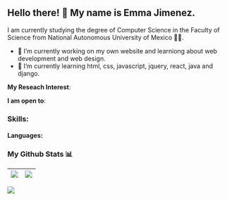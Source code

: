 ## Hello there! 👋 My name is Emma Jimenez. 
I am currently studying the degree of Computer Science in the Faculty of Science from National Autonomous University of Mexico 🌮🌵. 

- 🔭 I’m currently working on my own website and learniong about web development and web design.
- 🌱 I’m currently learning html, css, javascript, jquery, react, java and django.

**My Reseach Interest**:

 **I am open to**:
 
### Skills:
#### Languages:

### My Github Stats 📊
<img src="https://github-readme-stats.vercel.app/api?username=EmmaAli1604&&show_icons=true&count_private=true&theme=radical">|<img src="https://github-readme-streak-stats.herokuapp.com/?user=EmmaAli1604&theme=radical&hide_border=true"/>
|---|---|
<img src="https://github-readme-stats.vercel.app/api/top-langs/?username=EmmaAli1604&layout=compact&theme=radical"/>
